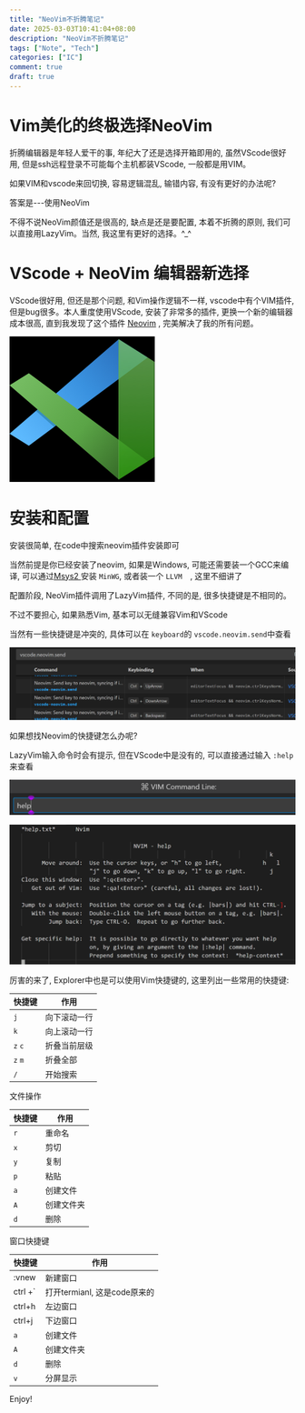 ```yaml
---
title: "NeoVim不折腾笔记"
date: 2025-03-03T10:41:04+08:00
description: "NeoVim不折腾笔记"
tags: ["Note", "Tech"]
categories: ["IC"]
comment: true
draft: true
---
```

# Vim美化的终极选择NeoVim

折腾编辑器是年轻人爱干的事, 年纪大了还是选择开箱即用的, 虽然VScode很好用, 但是ssh远程登录不可能每个主机都装VScode, 一般都是用VIM。

如果VIM和vscode来回切换, 容易逻辑混乱, 输错内容, 有没有更好的办法呢?

答案是---使用NeoVim

不得不说NeoVim颜值还是很高的, 缺点是还是要配置, 本着不折腾的原则, 我们可以直接用LazyVim。当然, 我这里有更好的选择。^_^

# VScode + NeoVim 编辑器新选择

VScode很好用, 但还是那个问题, 和Vim操作逻辑不一样, vscode中有个VIM插件, 但是bug很多。本人重度使用VScode, 安装了非常多的插件, 更换一个新的编辑器成本很高, 直到我发现了这个插件 [Neovim](https://neovim.io/) , 完美解决了我的所有问题。

![1741093469948](image/1741093469948.png)

# 安装和配置

安装很简单, 在code中搜索neovim插件安装即可

当然前提是你已经安装了neovim, 如果是Windows, 可能还需要装一个GCC来编译, 可以通过[Msys2 ](https://www.msys2.org/)安装 `MinWG`, 或者装一个 `LLVM  `, 这里不细讲了

配置阶段, NeoVim插件调用了LazyVim插件, 不同的是, 很多快捷键是不相同的。

不过不要担心, 如果熟悉Vim, 基本可以无缝兼容Vim和VScode

当然有一些快捷键是冲突的, 具体可以在 `keyboard`的 `vscode.neovim.send`中查看

![1741094156839](image/1741094156839.png)

如果想找Neovim的快捷键怎么办呢?

LazyVim输入命令时会有提示, 但在VScode中是没有的, 可以直接通过输入 `:help` 来查看

![1741094300634](image/1741094300634.png)

![1741094329575](image/1741094329575.png)

厉害的来了, Explorer中也是可以使用Vim快捷键的, 这里列出一些常用的快捷键:

| 快捷键      | 作用         |
| ----------- | ------------ |
| `j`       | 向下滚动一行 |
| `k`       | 向上滚动一行 |
| `z` `c` | 折叠当前层级 |
| `z` `m` | 折叠全部     |
| `/`       | 开始搜索     |

文件操作

| 快捷键 | 作用       |
| ------ | ---------- |
| `r`  | 重命名     |
| `x`  | 剪切       |
| `y`  | 复制       |
| `p`  | 粘贴       |
| `a`  | 创建文件   |
| `A`  | 创建文件夹 |
| `d`  | 删除       |

窗口快捷键

| 快捷键  | 作用                         |
| ------- | ---------------------------- |
| :vnew   | 新建窗口                     |
| ctrl +` | 打开termianl, 这是code原来的 |
| ctrl+h  | 左边窗口                     |
| ctrl+j  | 下边窗口                     |
| `a`   | 创建文件                     |
| `A`   | 创建文件夹                   |
| `d`   | 删除                         |
| `v`   | 分屏显示                     |

Enjoy!
